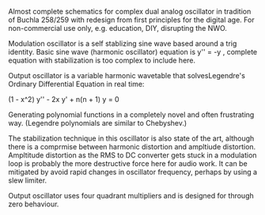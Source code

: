 Almost complete schematics for complex dual analog oscillator in tradition of Buchla 258/259 with redesign from first principles for the digital age. For non-commercial use only, e.g. education, DIY, disrupting the NWO.

Modulation oscillator is a self stablizing sine wave based around a trig identity. Basic sine wave (harmonic oscillator) equation is y'' = -y , complete equation with stabilization is too complex to include here.

Output oscillator is a variable harmonic wavetable that solvesLegendre's Ordinary Differential Equation in real time:

(1 - x^2) y'' - 2x y' + n(n + 1) y = 0

Generating polynomial functions in a completely novel and often frustrating way. (Legendre polynomials are similar to Chebyshev.)

The stabilization technique in this oscillator is also state of the art, although there is a comprmise between harmonic distortion and ampltiude distortion. Ampltitude distortion as the RMS to DC converter gets stuck in a modulation loop is probably the more destructive force here for audio work. It can be mitigated by avoid rapid changes in oscillator frequency, perhaps by using a slew limiter.

Output oscillator uses four quadrant multipliers and is designed for through zero behaviour.
